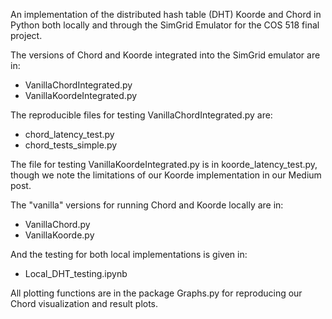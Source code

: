 An implementation of the distributed hash table (DHT) Koorde and Chord in Python both locally and through the SimGrid Emulator for the COS 518 final project.

The versions of Chord and Koorde integrated into the SimGrid emulator are in:
- VanillaChordIntegrated.py
- VanillaKoordeIntegrated.py

The reproducible files for testing VanillaChordIntegrated.py are:
- chord_latency_test.py
- chord_tests_simple.py

The file for testing VanillaKoordeIntegrated.py is in koorde_latency_test.py, though we note the limitations of our Koorde implementation in our Medium post.

The "vanilla" versions for running Chord and Koorde locally are in:
- VanillaChord.py
- VanillaKoorde.py

And the testing for both local implementations is given in:
- Local_DHT_testing.ipynb

All plotting functions are in the package Graphs.py for reproducing our Chord visualization and result plots.

